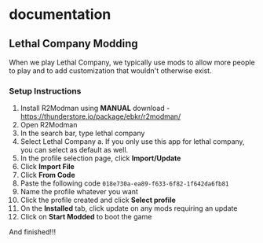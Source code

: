 # documentation
## Lethal Company Modding
When we play Lethal Company, we typically use mods to allow more people to play and to add customization that wouldn't otherwise exist.

### Setup Instructions

1. Install R2Modman using **MANUAL** download - https://thunderstore.io/package/ebkr/r2modman/
2. Open R2Modman
3. In the search bar, type lethal company
4. Select Lethal Company
  a. If you only use this app for lethal company, you can select as default as well.
5. In the profile selection page, click **Import/Update**
6. Click **Import File**
7. Click **From Code**
8. Paste the following code ```018e730a-ea89-f633-6f82-1f642da6fb81```
9. Name the profile whatever you want
10. Click the profile created and click **Select profile**
11. On the **Installed** tab, click update on any mods requiring an update
12. Click on **Start Modded** to boot the game

And finished!!!
